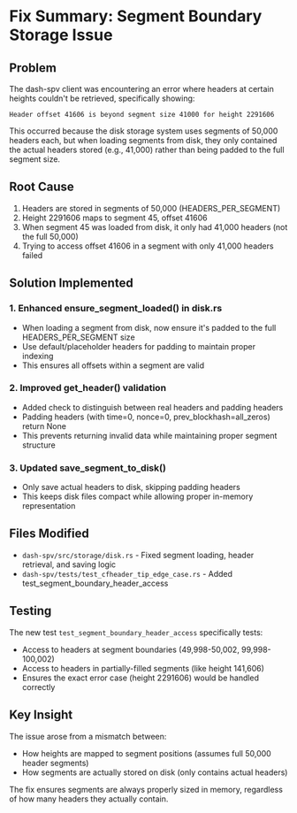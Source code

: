 # Fix Summary: Segment Boundary Storage Issue

## Problem
The dash-spv client was encountering an error where headers at certain heights couldn't be retrieved, specifically showing:
```
Header offset 41606 is beyond segment size 41000 for height 2291606
```

This occurred because the disk storage system uses segments of 50,000 headers each, but when loading segments from disk, they only contained the actual headers stored (e.g., 41,000) rather than being padded to the full segment size.

## Root Cause
1. Headers are stored in segments of 50,000 (HEADERS_PER_SEGMENT)
2. Height 2291606 maps to segment 45, offset 41606
3. When segment 45 was loaded from disk, it only had 41,000 headers (not the full 50,000)
4. Trying to access offset 41606 in a segment with only 41,000 headers failed

## Solution Implemented

### 1. Enhanced ensure_segment_loaded() in disk.rs
- When loading a segment from disk, now ensure it's padded to the full HEADERS_PER_SEGMENT size
- Use default/placeholder headers for padding to maintain proper indexing
- This ensures all offsets within a segment are valid

### 2. Improved get_header() validation
- Added check to distinguish between real headers and padding headers
- Padding headers (with time=0, nonce=0, prev_blockhash=all_zeros) return None
- This prevents returning invalid data while maintaining proper segment structure

### 3. Updated save_segment_to_disk()
- Only save actual headers to disk, skipping padding headers
- This keeps disk files compact while allowing proper in-memory representation

## Files Modified
- `dash-spv/src/storage/disk.rs` - Fixed segment loading, header retrieval, and saving logic
- `dash-spv/tests/test_cfheader_tip_edge_case.rs` - Added test_segment_boundary_header_access

## Testing
The new test `test_segment_boundary_header_access` specifically tests:
- Access to headers at segment boundaries (49,998-50,002, 99,998-100,002)
- Access to headers in partially-filled segments (like height 141,606)
- Ensures the exact error case (height 2291606) would be handled correctly

## Key Insight
The issue arose from a mismatch between:
- How heights are mapped to segment positions (assumes full 50,000 header segments)
- How segments are actually stored on disk (only contains actual headers)

The fix ensures segments are always properly sized in memory, regardless of how many headers they actually contain.